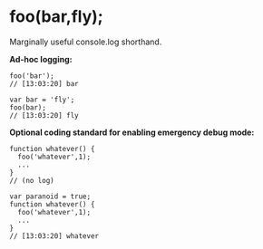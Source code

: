 **foo(bar,fly)**;
============

Marginally useful console.log shorthand.

**Ad-hoc logging:**
```
foo('bar');
// [13:03:20] bar
```
```
var bar = 'fly';
foo(bar);
// [13:03:20] fly
```

**Optional coding standard for enabling emergency debug mode:**
```
function whatever() {
  foo('whatever',1);
  ...
}
// (no log)
```
```
var paranoid = true;
function whatever() {
  foo('whatever',1);
  ...
}
// [13:03:20] whatever
```
